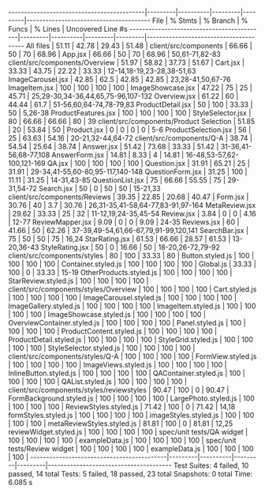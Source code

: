 -------------------------------------------|---------|----------|---------|---------|---------------------------------------
File | % Stmts | % Branch | % Funcs | % Lines | Uncovered Line #s
-------------------------------------------|---------|----------|---------|---------|---------------------------------------
All files | 51.11 | 42.78 | 29.43 | 51.48 |
client/src/components | 66.66 | 50 | 70 | 68.96 |
App.jsx | 66.66 | 50 | 70 | 68.96 | 50,61-71,82-83
client/src/components/Overview | 51.97 | 58.82 | 37.73 | 51.67 |
Cart.jsx | 33.33 | 43.75 | 22.22 | 33.33 | 12-14,18-19,23-28,38-51,63
ImageCarousel.jsx | 42.85 | 62.5 | 42.85 | 42.85 | 23,28-41,50,67-76
ImageItem.jsx | 100 | 100 | 100 | 100 |
ImageShowcase.jsx | 47.22 | 75 | 25 | 45.71 | 25,29-30,34-36,44,65,75-96,107-132
Overview.jsx | 61.22 | 60 | 44.44 | 61.7 | 51-56,60,64-74,78-79,83
ProductDetail.jsx | 50 | 100 | 33.33 | 50 | 5,26-38
ProductFeatures.jsx | 100 | 100 | 100 | 100 |
StyleSelector.jsx | 80 | 66.66 | 66.66 | 80 | 39
client/src/components/Product Selection | 51.85 | 20 | 53.84 | 50 |
Product.jsx | 0 | 0 | 0 | 0 | 5-6
ProductSelection.jsx | 56 | 25 | 63.63 | 54.16 | 20-21,32-44,64-72
client/src/components/Q-A | 38.74 | 54.54 | 25.64 | 38.74 |
Answer.jsx | 51.42 | 73.68 | 33.33 | 51.42 | 31-36,41-56,68-77,108
AnswerForm.jsx | 14.81 | 8.33 | 4 | 14.81 | 16-48,53-57,62-100,121-169
QA.jsx | 100 | 100 | 100 | 100 |
Question.jsx | 31.91 | 65.21 | 25 | 31.91 | 29-34,41-55,60-80,95-117,140-148
QuestionForm.jsx | 31.25 | 100 | 11.11 | 31.25 | 14-31,43-85
QuestionList.jsx | 75 | 66.66 | 55.55 | 75 | 29-31,54-72
Search.jsx | 50 | 0 | 50 | 50 | 15-21,33
client/src/components/Reviews | 39.35 | 22.85 | 20.68 | 40.47 |
Form.jsx | 30.76 | 40 | 3.7 | 30.76 | 26,31-35,41-58,64-77,83-91,97-164
MetaReview.jsx | 29.62 | 33.33 | 25 | 32 | 11-12,19,24-35,45-54
Review.jsx | 3.84 | 0 | 0 | 4.16 | 12-77
ReviewMapper.jsx | 9.09 | 0 | 0 | 9.09 | 24-35
Reviews.jsx | 60 | 41.66 | 50 | 62.26 | 37-39,49-54,61,66-67,79,91-99,120,141
SearchBar.jsx | 75 | 50 | 50 | 75 | 16,24
StarRating.jsx | 61.53 | 66.66 | 28.57 | 61.53 | 13-20,36-43
StyleRating.jsx | 50 | 0 | 16.66 | 50 | 18-20,26-72,79-92
client/src/components/styles | 80 | 100 | 33.33 | 80 |
Button.styled.js | 100 | 100 | 100 | 100 |
Container.styled.js | 100 | 100 | 100 | 100 |
Global.js | 33.33 | 100 | 0 | 33.33 | 15-19
OtherProducts.styled.js | 100 | 100 | 100 | 100 |
StarReview.styled.js | 100 | 100 | 100 | 100 |
client/src/components/styles/Overview | 100 | 100 | 100 | 100 |
Cart.styled.js | 100 | 100 | 100 | 100 |
ImageCarousel.styled.js | 100 | 100 | 100 | 100 |
ImageGallery.styled.js | 100 | 100 | 100 | 100 |
ImageItem.styled.js | 100 | 100 | 100 | 100 |
ImageShowcase.styled.js | 100 | 100 | 100 | 100 |
OverviewContainer.styled.js | 100 | 100 | 100 | 100 |
Panel.styled.js | 100 | 100 | 100 | 100 |
ProductContent.styled.js | 100 | 100 | 100 | 100 |
ProductDetail.styled.js | 100 | 100 | 100 | 100 |
StyleGrid.styled.js | 100 | 100 | 100 | 100 |
StyleSelector.styled.js | 100 | 100 | 100 | 100 |
client/src/components/styles/Q-A | 100 | 100 | 100 | 100 |
FormView.styled.js | 100 | 100 | 100 | 100 |
ImageViews.styled.js | 100 | 100 | 100 | 100 |
InlineButton.styled.js | 100 | 100 | 100 | 100 |
QAContainer.styled.js | 100 | 100 | 100 | 100 |
QAList.styled.js | 100 | 100 | 100 | 100 |
client/src/components/styles/reviewstyles | 90.47 | 100 | 0 | 90.47 |
FormBackground.styled.js | 100 | 100 | 100 | 100 |
LargePhoto.styled.js | 100 | 100 | 100 | 100 |
ReviewStyles.styled.js | 71.42 | 100 | 0 | 71.42 | 14,18
formStyles.styled.js | 100 | 100 | 100 | 100 |
imageStyles.styled.js | 100 | 100 | 100 | 100 |
metaReviewStyles.styled.js | 81.81 | 100 | 0 | 81.81 | 12,25
reviewWidget.styled.js | 100 | 100 | 100 | 100 |
spec/unit tests/QA widget | 100 | 100 | 100 | 100 |
exampleData.js | 100 | 100 | 100 | 100 |
spec/unit tests/Review widget | 100 | 100 | 100 | 100 |
exampleData.js | 100 | 100 | 100 | 100 |
-------------------------------------------|---------|----------|---------|---------|---------------------------------------
Test Suites: 4 failed, 10 passed, 14 total
Tests: 5 failed, 18 passed, 23 total
Snapshots: 0 total
Time: 6.085 s
